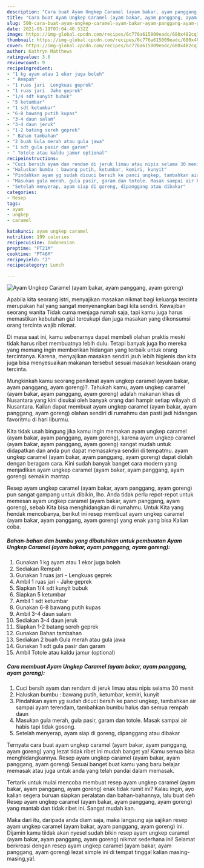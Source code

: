 ```yaml
---
description: "Cara buat Ayam Ungkep Caramel (ayam bakar, ayam panggang, ayam goreng) yang enak dan Mudah Dibuat"
title: "Cara buat Ayam Ungkep Caramel (ayam bakar, ayam panggang, ayam goreng) yang enak dan Mudah Dibuat"
slug: 500-cara-buat-ayam-ungkep-caramel-ayam-bakar-ayam-panggang-ayam-goreng-yang-enak-dan-mudah-dibuat
date: 2021-05-19T07:04:40.532Z
image: https://img-global.cpcdn.com/recipes/6c776a615009eadc/680x482cq70/ayam-ungkep-caramel-ayam-bakar-ayam-panggang-ayam-goreng-foto-resep-utama.jpg
thumbnail: https://img-global.cpcdn.com/recipes/6c776a615009eadc/680x482cq70/ayam-ungkep-caramel-ayam-bakar-ayam-panggang-ayam-goreng-foto-resep-utama.jpg
cover: https://img-global.cpcdn.com/recipes/6c776a615009eadc/680x482cq70/ayam-ungkep-caramel-ayam-bakar-ayam-panggang-ayam-goreng-foto-resep-utama.jpg
author: Kathryn Matthews
ratingvalue: 3.6
reviewcount: 9
recipeingredient:
- "1 kg ayam atau 1 ekor juga boleh"
- " Rempah"
- "1 ruas jari  Lengkuas geprek"
- "1 ruas jari  Jahe geprek"
- "1/4 sdt kunyit bubuk"
- "5 ketumbar"
- "1 sdt ketumbar"
- "6-8 bawang putih kupas"
- "3-4 daun salam"
- "3-4 daun jeruk"
- "1-2 batang sereh geprek"
- " Bahan tambahan"
- "2 buah Gula merah atau gula jawa"
- "1 sdt gula pasir dan garam"
- " Totole atau kaldu jamur optional"
recipeinstructions:
- "Cuci bersih ayam dan rendam di jeruk limau atau nipis selama 30 menit"
- "Haluskan bumbu : bawang putih, ketumbar, kemiri, kunyit"
- "Pindahkan ayam yg sudah dicuci bersih ke panci ungkep, tambahkan air sampai ayam terendam, tambahkan bumbu halus dan semua rempah daun"
- "Masukan gula merah, gula pasir, garam dan totole. Masak sampai air habis tapi tidak gosong."
- "Setelah menyerap, ayam siap di goreng, dipanggang atau dibakar"
categories:
- Resep
tags:
- ayam
- ungkep
- caramel

katakunci: ayam ungkep caramel 
nutrition: 199 calories
recipecuisine: Indonesian
preptime: "PT21M"
cooktime: "PT46M"
recipeyield: "2"
recipecategory: Lunch

---
```



![Ayam Ungkep Caramel (ayam bakar, ayam panggang, ayam goreng)](https://img-global.cpcdn.com/recipes/6c776a615009eadc/680x482cq70/ayam-ungkep-caramel-ayam-bakar-ayam-panggang-ayam-goreng-foto-resep-utama.jpg)

Apabila kita seorang istri, menyajikan masakan nikmat bagi keluarga tercinta merupakan hal yang sangat menyenangkan bagi kita sendiri. Kewajiban seorang  wanita Tidak cuma menjaga rumah saja, tapi kamu juga harus memastikan kebutuhan gizi tercukupi dan juga masakan yang dikonsumsi orang tercinta wajib nikmat.

Di masa  saat ini, kamu sebenarnya dapat membeli olahan praktis meski tidak harus ribet membuatnya lebih dulu. Tetapi banyak juga lho mereka yang memang ingin memberikan hidangan yang terbaik untuk orang tercintanya. Karena, menyajikan masakan sendiri jauh lebih higienis dan kita juga bisa menyesuaikan makanan tersebut sesuai masakan kesukaan orang tercinta. 



Mungkinkah kamu seorang penikmat ayam ungkep caramel (ayam bakar, ayam panggang, ayam goreng)?. Tahukah kamu, ayam ungkep caramel (ayam bakar, ayam panggang, ayam goreng) adalah makanan khas di Nusantara yang kini disukai oleh banyak orang dari hampir setiap wilayah di Nusantara. Kalian dapat membuat ayam ungkep caramel (ayam bakar, ayam panggang, ayam goreng) olahan sendiri di rumahmu dan pasti jadi hidangan favoritmu di hari liburmu.

Kita tidak usah bingung jika kamu ingin memakan ayam ungkep caramel (ayam bakar, ayam panggang, ayam goreng), karena ayam ungkep caramel (ayam bakar, ayam panggang, ayam goreng) sangat mudah untuk didapatkan dan anda pun dapat memasaknya sendiri di tempatmu. ayam ungkep caramel (ayam bakar, ayam panggang, ayam goreng) dapat diolah dengan beragam cara. Kini sudah banyak banget cara modern yang menjadikan ayam ungkep caramel (ayam bakar, ayam panggang, ayam goreng) semakin mantap.

Resep ayam ungkep caramel (ayam bakar, ayam panggang, ayam goreng) pun sangat gampang untuk dibikin, lho. Anda tidak perlu repot-repot untuk memesan ayam ungkep caramel (ayam bakar, ayam panggang, ayam goreng), sebab Kita bisa menghidangkan di rumahmu. Untuk Kita yang hendak mencobanya, berikut ini resep membuat ayam ungkep caramel (ayam bakar, ayam panggang, ayam goreng) yang enak yang bisa Kalian coba.

<!--inarticleads1-->

##### Bahan-bahan dan bumbu yang dibutuhkan untuk pembuatan Ayam Ungkep Caramel (ayam bakar, ayam panggang, ayam goreng):

1. Gunakan 1 kg ayam atau 1 ekor juga boleh
1. Sediakan  Rempah
1. Gunakan 1 ruas jari - Lengkuas geprek
1. Ambil 1 ruas jari - Jahe geprek
1. Siapkan 1/4 sdt kunyit bubuk
1. Siapkan 5 ketumbar
1. Ambil 1 sdt ketumbar
1. Gunakan 6-8 bawang putih kupas
1. Ambil 3-4 daun salam
1. Sediakan 3-4 daun jeruk
1. Siapkan 1-2 batang sereh geprek
1. Gunakan  Bahan tambahan
1. Sediakan 2 buah Gula merah atau gula jawa
1. Gunakan 1 sdt gula pasir dan garam
1. Ambil  Totole atau kaldu jamur (optional)




<!--inarticleads2-->

##### Cara membuat Ayam Ungkep Caramel (ayam bakar, ayam panggang, ayam goreng):

1. Cuci bersih ayam dan rendam di jeruk limau atau nipis selama 30 menit
1. Haluskan bumbu : bawang putih, ketumbar, kemiri, kunyit
1. Pindahkan ayam yg sudah dicuci bersih ke panci ungkep, tambahkan air sampai ayam terendam, tambahkan bumbu halus dan semua rempah daun
1. Masukan gula merah, gula pasir, garam dan totole. Masak sampai air habis tapi tidak gosong.
1. Setelah menyerap, ayam siap di goreng, dipanggang atau dibakar




Ternyata cara buat ayam ungkep caramel (ayam bakar, ayam panggang, ayam goreng) yang lezat tidak ribet ini mudah banget ya! Kamu semua bisa menghidangkannya. Resep ayam ungkep caramel (ayam bakar, ayam panggang, ayam goreng) Sesuai banget buat kamu yang baru belajar memasak atau juga untuk anda yang telah pandai dalam memasak.

Tertarik untuk mulai mencoba membuat resep ayam ungkep caramel (ayam bakar, ayam panggang, ayam goreng) enak tidak rumit ini? Kalau ingin, ayo kalian segera buruan siapkan peralatan dan bahan-bahannya, lalu buat deh Resep ayam ungkep caramel (ayam bakar, ayam panggang, ayam goreng) yang mantab dan tidak ribet ini. Sangat mudah kan. 

Maka dari itu, daripada anda diam saja, maka langsung aja sajikan resep ayam ungkep caramel (ayam bakar, ayam panggang, ayam goreng) ini. Dijamin kamu tiidak akan nyesel sudah bikin resep ayam ungkep caramel (ayam bakar, ayam panggang, ayam goreng) nikmat sederhana ini! Selamat berkreasi dengan resep ayam ungkep caramel (ayam bakar, ayam panggang, ayam goreng) lezat simple ini di tempat tinggal kalian masing-masing,ya!.

